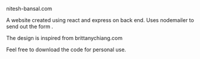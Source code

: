 nitesh-bansal.com

A website created using react and express on back end. Uses nodemailer to send out the form .

The design is inspired from brittanychiang.com

Feel free to download the code for personal use.
